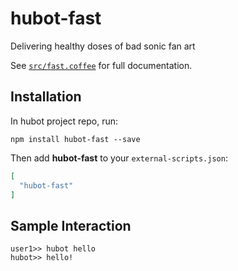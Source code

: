 # hubot-fast

Delivering healthy doses of bad sonic fan art

See [`src/fast.coffee`](src/fast.coffee) for full documentation.

## Installation

In hubot project repo, run:

`npm install hubot-fast --save`

Then add **hubot-fast** to your `external-scripts.json`:

```json
[
  "hubot-fast"
]
```

## Sample Interaction

```
user1>> hubot hello
hubot>> hello!
```
